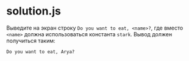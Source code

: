 # solution.js

Выведите на экран строку `Do you want to eat, <name>?`, где вместо `<name>` должна использоваться константа `stark`. Вывод должен получиться таким:

```
Do you want to eat, Arya?
```
